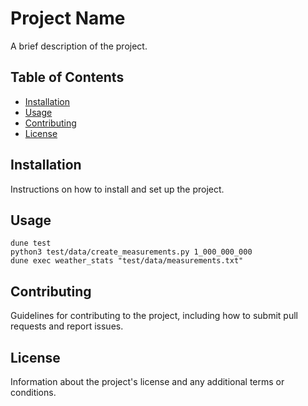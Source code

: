 # Project Name

A brief description of the project.

## Table of Contents

- [Installation](#installation)
- [Usage](#usage)
- [Contributing](#contributing)
- [License](#license)

## Installation

Instructions on how to install and set up the project.

## Usage

```
dune test
python3 test/data/create_measurements.py 1_000_000_000
dune exec weather_stats "test/data/measurements.txt"
```

## Contributing

Guidelines for contributing to the project, including how to submit pull requests and report issues.

## License

Information about the project's license and any additional terms or conditions.

